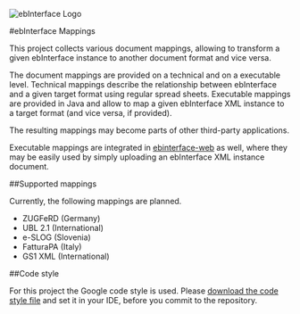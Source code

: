 ![ebInterface Logo](https://github.com/pliegl/ebinterface/blob/master/site/images/logo.jpg?raw=true "ebInterface e-Invoice standard")

#ebInterface Mappings

This project collects various document mappings, allowing to transform a given ebInterface instance to another document format and vice versa.

The document mappings are provided on a technical and on a executable level. Technical mappings describe the relationship between ebInterface and a given target format using regular spread sheets. Executable mappings are provided in Java and allow to map a given ebInterface XML instance to a target format (and vice versa, if provided).

The resulting mappings may become parts of other third-party applications.

Executable mappings are integrated in [ebinterface-web](https://github.com/austriapro/ebinterface-web) as well, where they may be easily used by simply uploading an ebInterface XML instance document. 

##Supported mappings

Currently, the following mappings are planned.

 * ZUGFeRD (Germany)
 * UBL 2.1 (International)
 * e-SLOG (Slovenia)
 * FatturaPA (Italy)
 * GS1 XML (International)
 	
##Code style

For this project the Google code style is used. Please [download the code style file](https://code.google.com/p/google-styleguide/source/browse/trunk/intellij-java-google-style.xml) and set it in your IDE, before you commit to the repository. 
